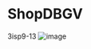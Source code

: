 # ShopDBGV
 3isp9-13
![image](https://user-images.githubusercontent.com/98550812/216285826-78e276ce-66da-4e19-ad2d-e4301dad3d5e.png)
